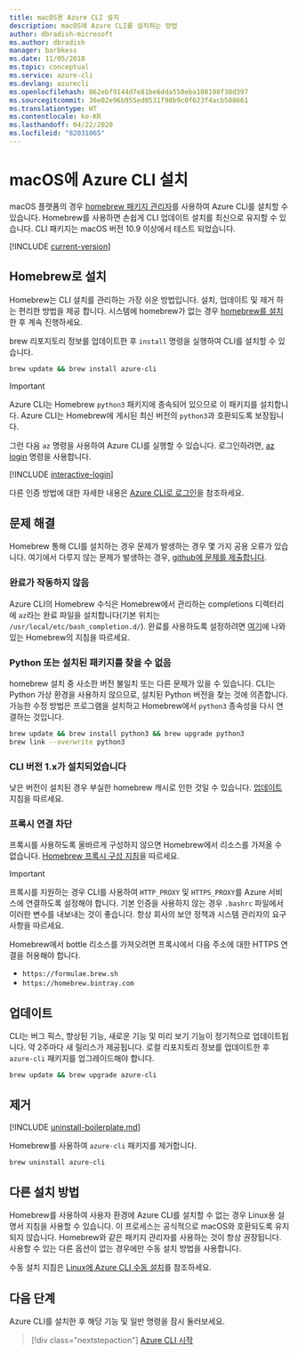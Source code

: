 ```yaml
---
title: macOS용 Azure CLI 설치
description: macOS에 Azure CLI를 설치하는 방법
author: dbradish-microsoft
ms.author: dbradish
manager: barbkess
ms.date: 11/05/2018
ms.topic: conceptual
ms.service: azure-cli
ms.devlang: azurecli
ms.openlocfilehash: 862ebf9144d7e81be6dda550eba108198f38d397
ms.sourcegitcommit: 36e02e96b955ed0531f98b9c0f623f4acb508661
ms.translationtype: HT
ms.contentlocale: ko-KR
ms.lasthandoff: 04/22/2020
ms.locfileid: "82031065"
---
```

# <a name="install-azure-cli-on-macos"></a>macOS에 Azure CLI 설치

macOS 플랫폼의 경우 [homebrew 패키지 관리자](https://brew.sh)를 사용하여 Azure CLI를 설치할 수 있습니다. Homebrew를 사용하면 손쉽게 CLI 업데이트 설치를 최신으로 유지할 수 있습니다. CLI 패키지는 macOS 버전 10.9 이상에서 테스트 되었습니다.

[!INCLUDE [current-version](includes/current-version.md)]

## <a name="install-with-homebrew"></a>Homebrew로 설치

Homebrew는 CLI 설치를 관리하는 가장 쉬운 방법입니다. 설치, 업데이트 및 제거 하는 편리한 방법을 제공 합니다.
시스템에 homebrew가 없는 경우 [homebrew를 설치](https://docs.brew.sh/Installation.html)한 후 계속 진행하세요.

brew 리포지토리 정보를 업데이트한 후 `install` 명령을 실행하여 CLI를 설치할 수 있습니다.

```bash
brew update && brew install azure-cli
```

> [!IMPORTANT]
>
> Azure CLI는 Homebrew `python3` 패키지에 종속되어 있으므로 이 패키지를 설치합니다.
> Azure CLI는 Homebrew에 게시된 최신 버전의 `python3`과 호환되도록 보장됩니다.

그런 다음 `az` 명령을 사용하여 Azure CLI를 실행할 수 있습니다. 로그인하려면, [az login](/cli/azure/reference-index#az-login) 명령을 사용합니다.

[!INCLUDE [interactive-login](includes/interactive-login.md)]

다른 인증 방법에 대한 자세한 내용은 [Azure CLI로 로그인](authenticate-azure-cli.md)을 참조하세요.

## <a name="troubleshooting"></a>문제 해결

Homebrew 통해 CLI를 설치하는 경우 문제가 발생하는 경우 몇 가지 공용 오류가 있습니다. 여기에서 다루지 않는 문제가 발생하는 경우, [github에 문제를 제출합니다](https://github.com/Azure/azure-cli/issues).

### <a name="completion-is-not-working"></a>완료가 작동하지 않음

Azure CLI의 Homebrew 수식은 Homebrew에서 관리하는 completions 디렉터리에 `az`라는 완료 파일을 설치합니다(기본 위치는 `/usr/local/etc/bash_completion.d/`). 완료를 사용하도록 설정하려면 [여기](https://docs.brew.sh/Shell-Completion)에 나와 있는 Homebrew의 지침을 따르세요.

### <a name="unable-to-find-python-or-installed-packages"></a>Python 또는 설치된 패키지를 찾을 수 없음

homebrew 설치 중 사소한 버전 불일치 또는 다른 문제가 있을 수 있습니다. CLI는 Python 가상 환경을 사용하지 않으므로, 설치된 Python 버전을 찾는 것에 의존합니다. 가능한 수정 방법은 프로그램을 설치하고 Homebrew에서 `python3` 종속성을 다시 연결하는 것입니다.

```bash
brew update && brew install python3 && brew upgrade python3
brew link --overwrite python3
```

### <a name="cli-version-1x-is-installed"></a>CLI 버전 1.x가 설치되었습니다

낮은 버전이 설치된 경우 부실한 homebrew 캐시로 인한 것일 수 있습니다. [업데이트](#update) 지침을 따르세요.

### <a name="proxy-blocks-connection"></a>프록시 연결 차단

프록시를 사용하도록 올바르게 구성하지 않으면 Homebrew에서 리소스를 가져올 수 없습니다. [Homebrew 프록시 구성 지침](https://docs.brew.sh/Manpage#using-homebrew-behind-a-proxy)을 따르세요.

> [!IMPORTANT]
> 프록시를 지원하는 경우 CLI를 사용하여 `HTTP_PROXY` 및 `HTTPS_PROXY`를 Azure 서비스에 연결하도록 설정해야 합니다.
> 기본 인증을 사용하지 않는 경우 `.bashrc` 파일에서 이러한 변수를 내보내는 것이 좋습니다.
> 항상 회사의 보안 정책과 시스템 관리자의 요구 사항을 따르세요.

Homebrew에서 bottle 리소스를 가져오려면 프록시에서 다음 주소에 대한 HTTPS 연결을 허용해야 합니다.

* `https://formulae.brew.sh`
* `https://homebrew.bintray.com`

## <a name="update"></a>업데이트

CLI는 버그 픽스, 향상된 기능, 새로운 기능 및 미리 보기 기능이 정기적으로 업데이트됩니다. 약 2주마다 새 릴리스가 제공됩니다. 로컬 리포지토리 정보를 업데이트한 후 `azure-cli` 패키지를 업그레이드해야 합니다.

```bash
brew update && brew upgrade azure-cli
```

## <a name="uninstall"></a>제거

[!INCLUDE [uninstall-boilerplate.md](includes/uninstall-boilerplate.md)]

Homebrew를 사용하여 `azure-cli` 패키지를 제거합니다.

```bash
brew uninstall azure-cli
```

## <a name="other-installation-methods"></a>다른 설치 방법

Homebrew를 사용하여 사용자 환경에 Azure CLI를 설치할 수 없는 경우 Linux용 설명서 지침을 사용할 수 있습니다. 이 프로세스는 공식적으로 macOS와 호환되도록 유지되지 않습니다. Homebrew와 같은 패키지 관리자를 사용하는 것이 항상 권장됩니다. 사용할 수 있는 다른 옵션이 없는 경우에만 수동 설치 방법을 사용합니다.

수동 설치 지침은 [Linux에 Azure CLI 수동 설치](install-azure-cli-linux.md)를 참조하세요.

## <a name="next-steps"></a>다음 단계

Azure CLI를 설치한 후 해당 기능 및 일반 명령을 잠시 둘러보세요.

> [!div class="nextstepaction"]
> [Azure CLI 시작](get-started-with-azure-cli.md)
